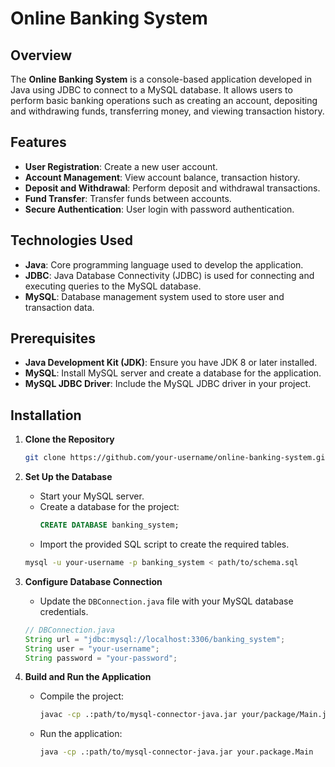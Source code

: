 # Online Banking System

## Overview

The **Online Banking System** is a console-based application developed in Java using JDBC to connect to a MySQL database. It allows users to perform basic banking operations such as creating an account, depositing and withdrawing funds, transferring money, and viewing transaction history.

## Features

- **User Registration**: Create a new user account.
- **Account Management**: View account balance, transaction history.
- **Deposit and Withdrawal**: Perform deposit and withdrawal transactions.
- **Fund Transfer**: Transfer funds between accounts.
- **Secure Authentication**: User login with password authentication.

## Technologies Used

- **Java**: Core programming language used to develop the application.
- **JDBC**: Java Database Connectivity (JDBC) is used for connecting and executing queries to the MySQL database.
- **MySQL**: Database management system used to store user and transaction data.

## Prerequisites

- **Java Development Kit (JDK)**: Ensure you have JDK 8 or later installed.
- **MySQL**: Install MySQL server and create a database for the application.
- **MySQL JDBC Driver**: Include the MySQL JDBC driver in your project.

## Installation

1. **Clone the Repository**
    ```bash
    git clone https://github.com/your-username/online-banking-system.git
    ```
2. **Set Up the Database**
    - Start your MySQL server.
    - Create a database for the project:
      ```sql
      CREATE DATABASE banking_system;
      ```
    - Import the provided SQL script to create the required tables.
    ```bash
    mysql -u your-username -p banking_system < path/to/schema.sql
    ```
3. **Configure Database Connection**
    - Update the `DBConnection.java` file with your MySQL database credentials.
    ```java
    // DBConnection.java
    String url = "jdbc:mysql://localhost:3306/banking_system";
    String user = "your-username";
    String password = "your-password";
    ```

4. **Build and Run the Application**
    - Compile the project:
      ```bash
      javac -cp .:path/to/mysql-connector-java.jar your/package/Main.java
      ```
    - Run the application:
      ```bash
      java -cp .:path/to/mysql-connector-java.jar your.package.Main
      ```
